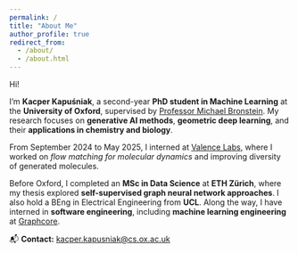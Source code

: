 ```yaml
---
permalink: /
title: "About Me"
author_profile: true
redirect_from: 
  - /about/
  - /about.html
---
```


Hi!  

I’m **Kacper Kapuśniak**, a second-year **PhD student in Machine Learning** at the **University of Oxford**, supervised by [Professor Michael Bronstein](https://www.cs.ox.ac.uk/people/michael.bronstein/). My research focuses on **generative AI methods**, **geometric deep learning**, and their **applications in chemistry and biology**.  

From September 2024 to May 2025, I interned at [Valence Labs](https://www.valencelabs.com), where I worked on *flow matching for molecular dynamics* and improving diversity of generated molecules.  

Before Oxford, I completed an **MSc in Data Science** at **ETH Zürich**, where my thesis explored **self-supervised graph neural network approaches**. I also hold a BEng in Electrical Engineering from **UCL**. Along the way, I have interned in **software engineering**, including **machine learning engineering** at [Graphcore](https://www.graphcore.ai).  

📬 **Contact:** [kacper.kapusniak@cs.ox.ac.uk](mailto:kacper.kapusniak@cs.ox.ac.uk)

